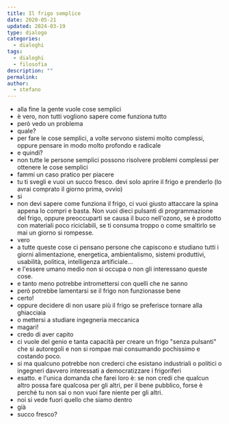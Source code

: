 ```yaml
---
title: Il frigo semplice
date: 2020-05-21
updated: 2024-03-19
type: dialogo
categories:
  - dialoghi
tags:
  - dialoghi
  - filosofia
description: ""
permalink: 
author:
  - stefano
---
```


- alla fine la gente vuole cose semplici
- è vero, non tutti vogliono sapere come funziona tutto
- però vedo un problema
- quale?
- per fare le cose semplici, a volte servono sistemi molto complessi, oppure pensare in modo molto profondo e radicale
- e quindi?
- non tutte le persone semplici possono risolvere problemi complessi per ottenere le cose semplici
- fammi un caso pratico per piacere
- tu ti svegli e vuoi un succo fresco. devi solo aprire il frigo e prenderlo (lo avrai comprato il giorno prima, ovvio)
- si
- non devi sapere come funziona il frigo, ci vuoi giusto attaccare la spina appena lo compri e basta. Non vuoi dieci pulsanti di programmazione del frigo, oppure preoccuparti se causa il buco nell'ozono, se è prodotto con materiali poco riciclabili, se ti consuma troppo o come smaltirlo se mai un giorno si rompesse.
- vero
- a tutte queste cose ci pensano persone che capiscono e studiano tutti i giorni alimentazione, energetica, ambientalismo, sistemi produttivi, usabilità, politica, intelligenza artificiale...
- e l'essere umano medio non si occupa o non gli interessano queste cose.
- e tanto meno potrebbe intromettersi con quelli che ne sanno
- però potrebbe lamentarsi se il frigo non funzionasse bene
- certo!
- oppure decidere di non usare più il frigo se preferisce tornare alla ghiacciaia
- o mettersi a studiare ingegneria meccanica
- magari!
- credo di aver capito
- ci vuole del genio e tanta capacità per creare un frigo "senza pulsanti" che si autoregoli e non si rompae mai consumando pochissimo e costando poco.
- si ma qualcuno potrebbe non crederci che esistano industriali o politici o ingegneri davvero interessati a democratizzare i frigoriferi
- esatto. e l'unica domanda che farei loro è: se non credi che qualcun altro possa fare qualcosa per gli altri, per il bene pubblico, forse è perché tu non sai o non vuoi fare niente per gli altri.
- noi si vede fuori quello che siamo dentro
- già
- succo fresco?
